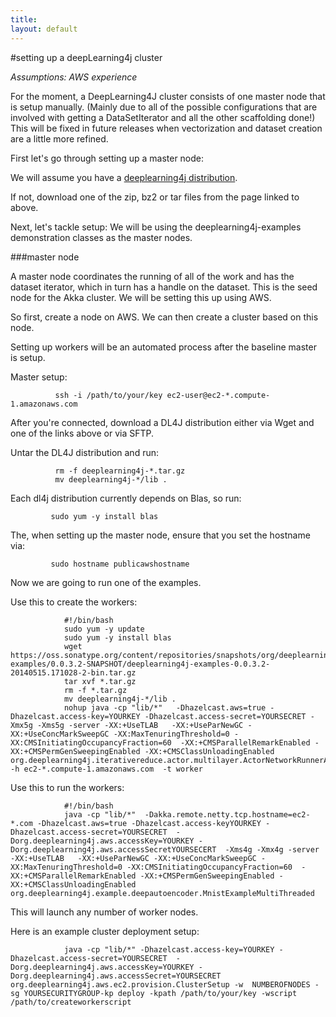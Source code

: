```yaml
---
title: 
layout: default
---
```


#setting up a deepLearning4j cluster

*Assumptions: AWS experience*

For the moment, a DeepLearning4J cluster consists of one master node that is setup manually. (Mainly due to all of the possible configurations that are involved with getting a DataSetIterator and all the other scaffolding done!) This will be fixed in future releases when vectorization and dataset creation are a little more refined.

First let's go through setting up a master node:

We will assume you have a [deeplearning4j distribution](https://oss.sonatype.org/content/repositories/snapshots/org/deeplearning4j/deeplearning4j-examples/0.0.3.2-SNAPSHOT/).

If not, download one of the zip, bz2 or tar files from the page linked to above.

Next, let's tackle setup: We will be using the deeplearning4j-examples demonstration classes as the master nodes.

###master node

A master node coordinates the running of all of the work and has the dataset iterator, which in turn has a handle on the dataset. This is the seed node for the Akka cluster. We will be setting this up using AWS.

So first, create a node on AWS. We can then create a cluster based on this node.

Setting up workers will be an automated process after the baseline master is setup.

Master setup:

              ssh -i /path/to/your/key ec2-user@ec2-*.compute-1.amazonaws.com

After you're connected, download a DL4J distribution either via Wget and one of the links above or via SFTP.

Untar the DL4J distribution and run:

              rm -f deeplearning4j-*.tar.gz
              mv deeplearning4j-*/lib .

Each dl4j distribution currently depends on Blas, so run:

             sudo yum -y install blas

The, when setting up the master node, ensure that you set the hostname via:

             sudo hostname publicawshostname

Now we are going to run one of the examples.

Use this to create the workers:

				#!/bin/bash
				sudo yum -y update
				sudo yum -y install blas
				wget https://oss.sonatype.org/content/repositories/snapshots/org/deeplearning4j/deeplearning4j-examples/0.0.3.2-SNAPSHOT/deeplearning4j-examples-0.0.3.2-20140515.171028-2-bin.tar.gz
				tar xvf *.tar.gz
				rm -f *.tar.gz
				mv deeplearning4j-*/lib .
				nohup java -cp "lib/*"   -Dhazelcast.aws=true -Dhazelcast.access-key=YOURKEY -Dhazelcast.access-secret=YOURSECRET -Xmx5g -Xms5g -server -XX:+UseTLAB   -XX:+UseParNewGC -XX:+UseConcMarkSweepGC -XX:MaxTenuringThreshold=0 -XX:CMSInitiatingOccupancyFraction=60  -XX:+CMSParallelRemarkEnabled -XX:+CMSPermGenSweepingEnabled -XX:+CMSClassUnloadingEnabled org.deeplearning4j.iterativereduce.actor.multilayer.ActorNetworkRunnerApp  -h ec2-*.compute-1.amazonaws.com  -t worker 

Use this to run the workers:

				#!/bin/bash
				java -cp "lib/*"  -Dakka.remote.netty.tcp.hostname=ec2-*.com -Dhazelcast.aws=true -Dhazelcast.access-keyYOURKEY -Dhazelcast.access-secret=YOURSECRET  -Dorg.deeplearning4j.aws.accessKey=YOURKEY -Dorg.deeplearning4j.aws.accessSecretYOURSECERT  -Xms4g -Xmx4g -server -XX:+UseTLAB   -XX:+UseParNewGC -XX:+UseConcMarkSweepGC -XX:MaxTenuringThreshold=0 -XX:CMSInitiatingOccupancyFraction=60  -XX:+CMSParallelRemarkEnabled -XX:+CMSPermGenSweepingEnabled -XX:+CMSClassUnloadingEnabled org.deeplearning4j.example.deepautoencoder.MnistExampleMultiThreaded

This will launch any number of worker nodes.

Here is an example cluster deployment setup:

				java -cp "lib/*" -Dhazelcast.access-key=YOURKEY -Dhazelcast.access-secret=YOURSECRET  -Dorg.deeplearning4j.aws.accessKey=YOURKEY -Dorg.deeplearning4j.aws.accessSecret=YOURSECRET org.deeplearning4j.aws.ec2.provision.ClusterSetup -w  NUMBEROFNODES -sg YOURSECURITYGROUP-kp deploy -kpath /path/to/your/key -wscript /path/to/createworkerscript
